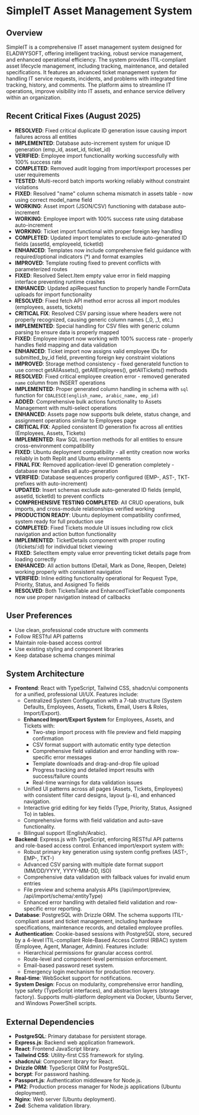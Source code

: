 # SimpleIT Asset Management System

## Overview
SimpleIT is a comprehensive IT asset management system designed for ELADWYSOFT, offering intelligent tracking, robust service management, and enhanced operational efficiency. The system provides ITIL-compliant asset lifecycle management, including tracking, maintenance, and detailed specifications. It features an advanced ticket management system for handling IT service requests, incidents, and problems with integrated time tracking, history, and comments. The platform aims to streamline IT operations, improve visibility into IT assets, and enhance service delivery within an organization.

## Recent Critical Fixes (August 2025)
- **RESOLVED**: Fixed critical duplicate ID generation issue causing import failures across all entities
- **IMPLEMENTED**: Database auto-increment system for unique ID generation (emp_id, asset_id, ticket_id)
- **VERIFIED**: Employee import functionality working successfully with 100% success rate
- **COMPLETED**: Removed audit logging from import/export processes per user requirements
- **TESTED**: Multi-record batch imports working reliably without constraint violations
- **FIXED**: Resolved "name" column schema mismatch in assets table - now using correct model_name field
- **WORKING**: Asset import (JSON/CSV) functioning with database auto-increment
- **WORKING**: Employee import with 100% success rate using database auto-increment
- **WORKING**: Ticket import functional with proper foreign key handling
- **COMPLETED**: Updated import templates to exclude auto-generated ID fields (assetId, employeeId, ticketId)
- **ENHANCED**: Templates now include comprehensive field guidance with required/optional indicators (*) and format examples
- **IMPROVED**: Template routing fixed to prevent conflicts with parameterized routes
- **FIXED**: Resolved Select.Item empty value error in field mapping interface preventing runtime crashes
- **ENHANCED**: Updated apiRequest function to properly handle FormData uploads for import functionality
- **RESOLVED**: Fixed fetch API method error across all import modules (employees, assets, tickets)
- **CRITICAL FIX**: Resolved CSV parsing issue where headers were not properly recognized, causing generic column names (_0, _1, etc.)
- **IMPLEMENTED**: Special handling for CSV files with generic column parsing to ensure data is properly mapped
- **FIXED**: Employee import now working with 100% success rate - properly handles field mapping and data validation
- **ENHANCED**: Ticket import now assigns valid employee IDs for submitted_by_id field, preventing foreign key constraint violations
- **IMPROVED**: Storage method consistency - fixed generateId function to use correct getAllAssets(), getAllEmployees(), getAllTickets() methods
- **RESOLVED**: Fixed critical employee creation error - removed generated `name` column from INSERT operations
- **IMPLEMENTED**: Proper generated column handling in schema with `sql` function for `COALESCE(english_name, arabic_name, emp_id)`
- **ADDED**: Comprehensive bulk actions functionality to Assets Management with multi-select operations
- **ENHANCED**: Assets page now supports bulk delete, status change, and assignment operations similar to Employees page
- **CRITICAL FIX**: Applied consistent ID generation fix across all entities (Employees, Assets, Tickets)
- **IMPLEMENTED**: Raw SQL insertion methods for all entities to ensure cross-environment compatibility
- **FIXED**: Ubuntu deployment compatibility - all entity creation now works reliably in both Replit and Ubuntu environments
- **FINAL FIX**: Removed application-level ID generation completely - database now handles all auto-generation
- **VERIFIED**: Database sequences properly configured (EMP-, AST-, TKT- prefixes with auto-increment)
- **UPDATED**: Insert schemas exclude auto-generated ID fields (empId, assetId, ticketId) to prevent conflicts
- **COMPREHENSIVE TESTING COMPLETED**: All CRUD operations, bulk imports, and cross-module relationships verified working
- **PRODUCTION READY**: Ubuntu deployment compatibility confirmed, system ready for full production use
- **COMPLETED**: Fixed Tickets module UI issues including row click navigation and action button functionality
- **IMPLEMENTED**: TicketDetails component with proper routing (/tickets/:id) for individual ticket viewing
- **FIXED**: SelectItem empty value error preventing ticket details page from loading correctly
- **ENHANCED**: All action buttons (Detail, Mark as Done, Reopen, Delete) working properly with consistent navigation
- **VERIFIED**: Inline editing functionality operational for Request Type, Priority, Status, and Assigned To fields
- **RESOLVED**: Both TicketsTable and EnhancedTicketTable components now use proper navigation instead of callbacks

## User Preferences
- Use clean, professional code structure with comments
- Follow RESTful API patterns
- Maintain role-based access control
- Use existing styling and component libraries
- Keep database schema changes minimal

## System Architecture
- **Frontend**: React with TypeScript, Tailwind CSS, shadcn/ui components for a unified, professional UI/UX. Features include:
    - Centralized System Configuration with a 7-tab structure (System Defaults, Employees, Assets, Tickets, Email, Users & Roles, Import/Export).
    - **Enhanced Import/Export System** for Employees, Assets, and Tickets with:
      - Two-step import process with file preview and field mapping confirmation
      - CSV format support with automatic entity type detection
      - Comprehensive field validation and error handling with row-specific error messages
      - Template downloads and drag-and-drop file upload
      - Progress tracking and detailed import results with success/failure counts
      - Real-time warnings for data validation issues
    - Unified UI patterns across all pages (Assets, Tickets, Employees) with consistent filter card designs, layout (`p-6`), and enhanced navigation.
    - Interactive grid editing for key fields (Type, Priority, Status, Assigned To) in tables.
    - Comprehensive forms with field validation and auto-save functionality.
    - Bilingual support (English/Arabic).
- **Backend**: Express.js with TypeScript, enforcing RESTful API patterns and role-based access control. Enhanced import/export system with:
    - Robust primary key generation using system config prefixes (AST-, EMP-, TKT-)
    - Advanced CSV parsing with multiple date format support (MM/DD/YYYY, YYYY-MM-DD, ISO)
    - Comprehensive data validation with fallback values for invalid enum entries
    - File preview and schema analysis APIs (/api/import/preview, /api/import/schema/:entityType)
    - Enhanced error handling with detailed field validation and row-specific error reporting.
- **Database**: PostgreSQL with Drizzle ORM. The schema supports ITIL-compliant asset and ticket management, including hardware specifications, maintenance records, and detailed employee profiles.
- **Authentication**: Cookie-based sessions with PostgreSQL store, secured by a 4-level ITIL-compliant Role-Based Access Control (RBAC) system (Employee, Agent, Manager, Admin). Features include:
    - Hierarchical permissions for granular access control.
    - Route-level and component-level permission enforcement.
    - Email-based password reset system.
    - Emergency login mechanism for production recovery.
- **Real-time**: WebSocket support for notifications.
- **System Design**: Focus on modularity, comprehensive error handling, type safety (TypeScript interfaces), and abstraction layers (storage factory). Supports multi-platform deployment via Docker, Ubuntu Server, and Windows PowerShell scripts.

## External Dependencies
- **PostgreSQL**: Primary database for persistent storage.
- **Express.js**: Backend web application framework.
- **React**: Frontend JavaScript library.
- **Tailwind CSS**: Utility-first CSS framework for styling.
- **shadcn/ui**: Component library for React.
- **Drizzle ORM**: TypeScript ORM for PostgreSQL.
- **bcrypt**: For password hashing.
- **Passport.js**: Authentication middleware for Node.js.
- **PM2**: Production process manager for Node.js applications (Ubuntu deployment).
- **Nginx**: Web server (Ubuntu deployment).
- **Zod**: Schema validation library.